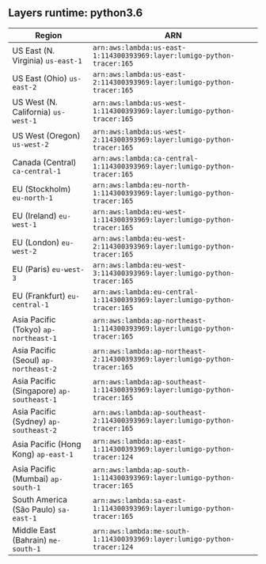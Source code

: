 Layers runtime: python3.6
----
| Region | ARN |
| --- | --- |
|US East (N. Virginia)  `us-east-1`|`arn:aws:lambda:us-east-1:114300393969:layer:lumigo-python-tracer:165`|
|US East (Ohio)  `us-east-2`|`arn:aws:lambda:us-east-2:114300393969:layer:lumigo-python-tracer:165`|
|US West (N. California)  `us-west-1`|`arn:aws:lambda:us-west-1:114300393969:layer:lumigo-python-tracer:165`|
|US West (Oregon)  `us-west-2`|`arn:aws:lambda:us-west-2:114300393969:layer:lumigo-python-tracer:165`|
|Canada (Central)  `ca-central-1`|`arn:aws:lambda:ca-central-1:114300393969:layer:lumigo-python-tracer:165`|
|EU (Stockholm)  `eu-north-1`|`arn:aws:lambda:eu-north-1:114300393969:layer:lumigo-python-tracer:165`|
|EU (Ireland)  `eu-west-1`|`arn:aws:lambda:eu-west-1:114300393969:layer:lumigo-python-tracer:165`|
|EU (London)  `eu-west-2`|`arn:aws:lambda:eu-west-2:114300393969:layer:lumigo-python-tracer:165`|
|EU (Paris)  `eu-west-3`|`arn:aws:lambda:eu-west-3:114300393969:layer:lumigo-python-tracer:165`|
|EU (Frankfurt)  `eu-central-1`|`arn:aws:lambda:eu-central-1:114300393969:layer:lumigo-python-tracer:165`|
|Asia Pacific (Tokyo)  `ap-northeast-1`|`arn:aws:lambda:ap-northeast-1:114300393969:layer:lumigo-python-tracer:165`|
|Asia Pacific (Seoul)  `ap-northeast-2`|`arn:aws:lambda:ap-northeast-2:114300393969:layer:lumigo-python-tracer:165`|
|Asia Pacific (Singapore)  `ap-southeast-1`|`arn:aws:lambda:ap-southeast-1:114300393969:layer:lumigo-python-tracer:165`|
|Asia Pacific (Sydney)  `ap-southeast-2`|`arn:aws:lambda:ap-southeast-2:114300393969:layer:lumigo-python-tracer:165`|
|Asia Pacific (Hong Kong)  `ap-east-1`|`arn:aws:lambda:ap-east-1:114300393969:layer:lumigo-python-tracer:124`|
|Asia Pacific (Mumbai)  `ap-south-1`|`arn:aws:lambda:ap-south-1:114300393969:layer:lumigo-python-tracer:165`|
|South America (São Paulo)  `sa-east-1`|`arn:aws:lambda:sa-east-1:114300393969:layer:lumigo-python-tracer:165`|
|Middle East (Bahrain)  `me-south-1`|`arn:aws:lambda:me-south-1:114300393969:layer:lumigo-python-tracer:124`|
